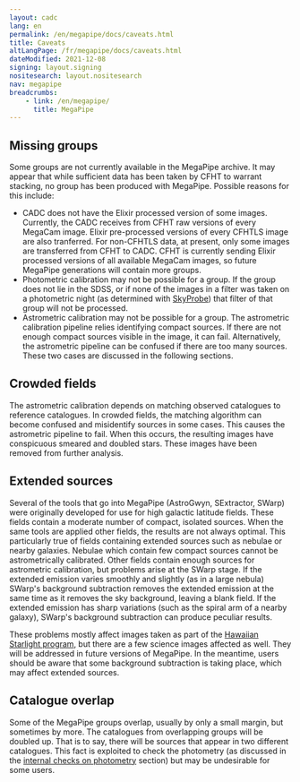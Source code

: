 ```yaml
---
layout: cadc
lang: en
permalink: /en/megapipe/docs/caveats.html
title: Caveats
altLangPage: /fr/megapipe/docs/caveats.html
dateModified: 2021-12-08
signing: layout.signing
nositesearch: layout.nositesearch
nav: megapipe
breadcrumbs:
    - link: /en/megapipe/
      title: MegaPipe
---
```


<h2>Missing groups</h2>
<p>
    Some groups are not currently available in the MegaPipe
    archive. It may appear that while sufficient data has been taken
    by CFHT to warrant stacking, no group has been produced with
    MegaPipe. Possible reasons for this include:
</p>
<ul>
  <li>
      CADC does not have the Elixir processed version of some
      images. Currently, the CADC receives from CFHT raw versions of
      every MegaCam image. Elixir pre-processed versions of every
      CFHTLS image are also tranferred. For non-CFHTLS data, at
      present, only some images are transferred from CFHT to
      CADC. CFHT is currently sending Elixir processed versions of all
      available MegaCam images, so future MegaPipe generations will
      contain more groups.
  </li>
  <li>
      Photometric calibration may not be possible for a group. If
      the group does not lie in the SDSS, or if none of the images in a
      filter was taken on a photometric night (as determined with
      <a rel="external" href="https://www.cfht.hawaii.edu/Instruments/Elixir/skyprobe/home.html">SkyProbe</a>) that filter of that group will not be processed.
  </li>
  <li>
      Astrometric calibration may not be possible for a group. The
      astrometric calibration pipeline relies identifying compact
      sources. If there are not enough compact sources visible in the
      image, it can fail. Alternatively, the astrometric pipeline can
      be confused if there are too many sources. These two cases are
      discussed in the following sections.
  </li>
</ul>
<h2>Crowded fields</h2>
<p>
    The astrometric calibration depends on matching observed
    catalogues to reference catalogues. In crowded fields, the
    matching algorithm can become confused and misidentify sources in
    some cases. This causes the astrometric pipeline to fail. When
    this occurs, the resulting images have conspicuous smeared and
    doubled stars. These images have been removed from further
    analysis.
</p>
<h2>Extended sources</h2>
<p>
    Several of the tools that go into MegaPipe (AstroGwyn, SExtractor,
    SWarp) were originally developed for use for high galactic latitude
    fields. These fields contain a moderate number of compact, isolated
    sources. When the same tools are applied other fields, the results
    are not always optimal. This particularly true of fields containing
    extended sources such as nebulae or nearby galaxies. Nebulae which
    contain few compact sources cannot be astrometrically
    calibrated. Other fields contain enough sources for astrometric
    calibration, but problems arise at the SWarp stage. If the extended
    emission varies smoothly and slightly (as in a large nebula)
    SWarp's background subtraction removes the extended emission at the
    same time as it removes the sky background, leaving a blank
    field. If the extended emission has sharp variations (such as the
    spiral arm of a nearby galaxy), SWarp's background subtraction can
    produce peculiar results.
</p>
<p>
    These problems mostly affect images taken as part of
    the <a rel="external" href="https://www.cfht.hawaii.edu/HawaiianStarlight/trailer.html">Hawaiian
    Starlight program</a>, but there are a few science images affected
    as well. They will be addressed in future versions of MegaPipe. In
    the meantime, users should be aware that some background
    subtraction is taking place, which may affect extended sources.
</p>
<h2>Catalogue overlap</h2>
<p>
   Some of the MegaPipe groups overlap, usually by only a small
   margin, but sometimes by more. The catalogues from overlapping
   groups will be doubled up. That is to say, there will be sources
   that appear in two different catalogues. This fact is exploited to
   check the photometry (as discussed in
   the <a href="photo.html#intern">internal checks on photometry</a> section) but
   may be undesirable for some users.
</p>
